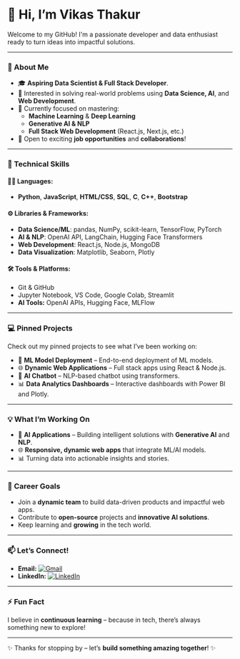 # 👋 Hi, I’m Vikas Thakur

Welcome to my GitHub! I'm a passionate developer and data enthusiast ready to turn ideas into impactful solutions.

---

### 🌟 About Me
- 🎓 **Aspiring Data Scientist & Full Stack Developer**.
- 🔬 Interested in solving real-world problems using **Data Science, AI**, and **Web Development**.
- 🌱 Currently focused on mastering:
  - **Machine Learning** & **Deep Learning**
  - **Generative AI & NLP**
  - **Full Stack Web Development** (React.js, Next.js, etc.)
- 💼 Open to exciting **job opportunities** and **collaborations**!

---

### 🔧 Technical Skills
#### 👨‍💻 Languages:
- **Python**, **JavaScript**, **HTML/CSS**, **SQL**, **C**, **C++**, **Bootstrap**

#### ⚙️ Libraries & Frameworks:
- **Data Science/ML**: pandas, NumPy, scikit-learn, TensorFlow, PyTorch
- **AI & NLP**: OpenAI API, LangChain, Hugging Face Transformers
- **Web Development**: React.js, Node.js, MongoDB
- **Data Visualization**: Matplotlib, Seaborn, Plotly

#### 🛠️ Tools & Platforms:
- Git & GitHub
- Jupyter Notebook, VS Code, Google Colab, Streamlit
- **AI Tools:** OpenAI APIs, Hugging Face, MLFlow

---

### 💻 Pinned Projects
Check out my pinned projects to see what I’ve been working on:
- 🚀 **ML Model Deployment** – End-to-end deployment of ML models.
- 🌐 **Dynamic Web Applications** – Full stack apps using React & Node.js.
- 🤖 **AI Chatbot** – NLP-based chatbot using transformers.
- 📊 **Data Analytics Dashboards** – Interactive dashboards with Power BI and Plotly.

---

### 💡 What I’m Working On
- 🧠 **AI Applications** – Building intelligent solutions with **Generative AI** and **NLP**.
- 🌐 **Responsive, dynamic web apps** that integrate ML/AI models.
- 📊 Turning data into actionable insights and stories.

---

### 🎯 Career Goals
- Join a **dynamic team** to build data-driven products and impactful web apps.
- Contribute to **open-source** projects and **innovative AI solutions**.
- Keep learning and **growing** in the tech world.

---

### 📫 Let’s Connect!
- **Email:**  [![Gmail](https://img.shields.io/badge/Gmail-Email-red?logo=gmail&logoColor=white&style=for-the-badge)](mailto:vikasthakur5900@gmail.com)
- **LinkedIn:**  [![LinkedIn](https://img.shields.io/badge/LinkedIn-Connect-blue?logo=linkedin&logoColor=white&style=for-the-badge)](https://www.linkedin.com/in/vikas-thakur-2304a6261/)
  
---

### ⚡ Fun Fact
I believe in **continuous learning** – because in tech, there’s always something new to explore!

---

✨ Thanks for stopping by – let’s **build something amazing together**! ✨

